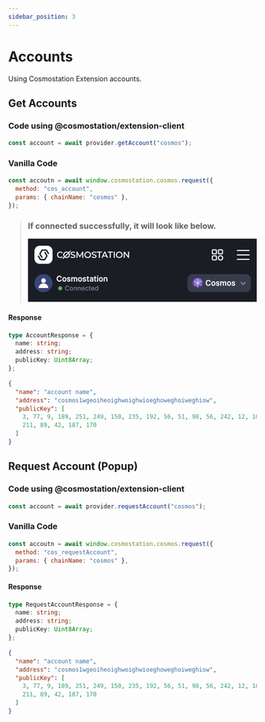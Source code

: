 ```yaml
---
sidebar_position: 3
---
```


# Accounts

Using Cosmostation Extension accounts.

## Get Accounts

### Code using @cosmostation/extension-client

```javascript
const account = await provider.getAccount("cosmos");
```

### Vanilla Code

```javascript
const accoutn = await window.cosmostation.cosmos.request({
  method: "cos_account",
  params: { chainName: "cosmos" },
});
```

> ### If connected successfully, it will look like below.
>
> ![Provider](/img/developer/extension/2-provider-connected.png)

#### Response

```typescript title="Model"
type AccountResponse = {
  name: string;
  address: string;
  publicKey: Uint8Array;
};
```

```json title="Example"
{
  "name": "account name",
  "address": "cosmos1wgeoiheoighwoighwioeghoweghoiweghiow",
  "publicKey": [
    3, 77, 9, 189, 251, 249, 150, 235, 192, 56, 51, 98, 56, 242, 12, 102, 144,
    211, 89, 42, 187, 170
  ]
}
```

## Request Account (Popup)

### Code using @cosmostation/extension-client

```typescript
const account = await provider.requestAccount("cosmos");
```

### Vanilla Code

```javascript
const accoutn = await window.cosmostation.cosmos.request({
  method: "cos_requestAccount",
  params: { chainName: "cosmos" },
});
```

#### Response

```typescript title=Model
type RequestAccountResponse = {
  name: string;
  address: string;
  publicKey: Uint8Array;
};
```

```json title=Example
{
  "name": "account name",
  "address": "cosmos1wgeoiheoighwoighwioeghoweghoiweghiow",
  "publicKey": [
    3, 77, 9, 189, 251, 249, 150, 235, 192, 56, 51, 98, 56, 242, 12, 102, 144,
    211, 89, 42, 187, 170
  ]
}
```
